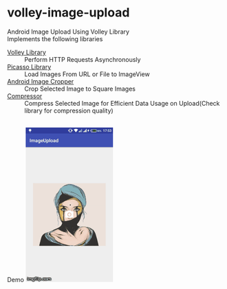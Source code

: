 # volley-image-upload
Android Image Upload Using Volley Library<br>
Implements the following libraries
<dl>
	<dt><a href="https://github.com/google/volley" target="_blank">Volley Library</a></dt>
	<dd>Perform HTTP Requests Asynchronously</dd>
	<dt><a href="https://github.com/square/picasso" target="_blank">Picasso Library</a></dt>
	<dd>Load Images From URL or File to ImageView</dd>
	<dt><a href="https://github.com/ArthurHub/Android-Image-Cropper" target="_blank">Android Image Cropper</a></dt>
	<dd>Crop Selected Image to Square Images</dd>
	<dt><a href="https://github.com/zetbaitsu/Compressor" target="_blank">Compressor</a></dt>
	<dd>Compress Selected Image for Efficient Data Usage on Upload(Check library for compression quality)</dd>
</dl><br>
Demo
<img src="demo.gif">
